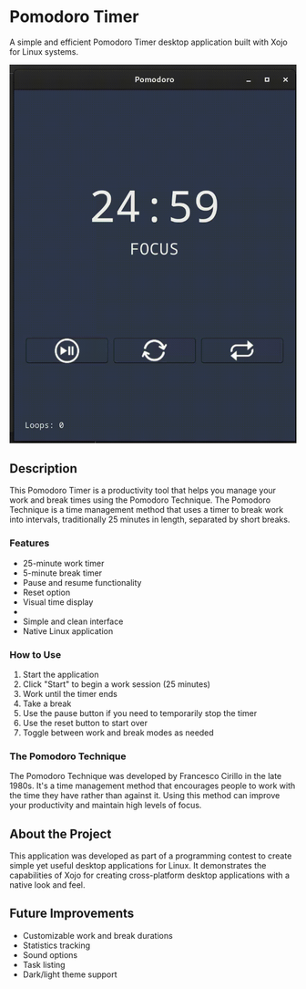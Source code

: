 # Pomodoro Timer

A simple and efficient Pomodoro Timer desktop application built with Xojo for Linux systems.

![Pomodoro Timer Demo](./demo/Demo.gif) 

## Description

This Pomodoro Timer is a productivity tool that helps you manage your work and break times using the Pomodoro Technique. The Pomodoro Technique is a time management method that uses a timer to break work into intervals, traditionally 25 minutes in length, separated by short breaks.

### Features

- 25-minute work timer
- 5-minute break timer
- Pause and resume functionality
- Reset option
- Visual time display
- 
- Simple and clean interface
- Native Linux application

### How to Use

1. Start the application
2. Click "Start" to begin a work session (25 minutes)
3. Work until the timer ends
4. Take a break
5. Use the pause button if you need to temporarily stop the timer
6. Use the reset button to start over
7. Toggle between work and break modes as needed

### The Pomodoro Technique

The Pomodoro Technique was developed by Francesco Cirillo in the late 1980s. It's a time management method that encourages people to work with the time they have rather than against it. Using this method can improve your productivity and maintain high levels of focus.

## About the Project

This application was developed as part of a programming contest to create simple yet useful desktop applications for Linux. It demonstrates the capabilities of Xojo for creating cross-platform desktop applications with a native look and feel.

## Future Improvements

- Customizable work and break durations
- Statistics tracking
- Sound options
- Task listing
- Dark/light theme support
